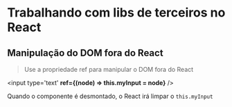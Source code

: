 # Trabalhando com libs de terceiros no React

## Manipulação do DOM fora do React
> Use a propriedade ref para manipular o DOM fora do React

<input type='text' **ref={(node) => this.myInput = node}** />

Quando o componente é desmontado, o React irá limpar o `this.myInput`
